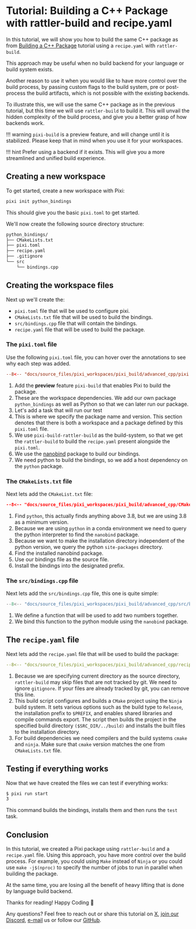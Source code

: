 # Tutorial: Building a C++ Package with rattler-build and recipe.yaml

In this tutorial, we will show you how to build the same C++ package as from [Building a C++ Package](cpp.md) tutorial using a `recipe.yaml` with `rattler-build`.

This approach may be useful when no build backend for your language or build system exists.


Another reason to use it when you would like to have more control over the build process, by passing custom flags to the build system, pre or post-process the build artifacts, which is not possible with the existing backends.


To illustrate this, we will use the same C++ package as in the previous tutorial, but this time we will use `rattler-build` to build it. This will unvail the hidden complexity of the build process, and give you a better grasp of how backends work.


!!! warning
    `pixi-build` is a preview feature, and will change until it is stabilized.
    Please keep that in mind when you use it for your workspaces.

!!! hint
    Prefer using a backend if it exists. This will give you a more streamlined and unified build experience.

## Creating a new workspace

To get started, create a new workspace with Pixi:

```bash
pixi init python_bindings
```

This should give you the basic `pixi.toml` to get started.

We'll now create the following source directory structure:
```bash
python_bindings/
├── CMakeLists.txt
├── pixi.toml
├── recipe.yaml
├── .gitignore
└── src
    └── bindings.cpp
```

## Creating the workspace files
Next up we'll create the:

- `pixi.toml` file that will be used to configure pixi.
- `CMakeLists.txt` file that will be used to build the bindings.
- `src/bindings.cpp` file that will contain the bindings.
- `recipe.yaml` file that will be used to build the package.

### The `pixi.toml` file
Use the following `pixi.toml` file, you can hover over the annotations to see why each step was added.

```toml
--8<-- "docs/source_files/pixi_workspaces/pixi_build/advanced_cpp/pixi.toml"
```

1. Add the **preview** feature `pixi-build` that enables Pixi to build the package.
2. These are the workspace dependencies. We add our own package `python_bindings` as well as Python so that we can later run our package.
3. Let's add a task that will run our test
4. This is where we specify the package name and version.
   This section denotes that there is both a workspace and a package defined by this `pixi.toml` file.
5. We use `pixi-build-rattler-build` as the build-system, so that we get the `rattler-build` to build the `recipe.yaml` present alongside the `pixi.toml`.
6. We use the [nanobind](https://github.com/wjakob/nanobind) package to build our bindings.
7. We need python to build the bindings, so we add a host dependency on the `python` package.


### The `CMakeLists.txt` file

Next lets add the `CMakeList.txt` file:
```CMake
--8<-- "docs/source_files/pixi_workspaces/pixi_build/advanced_cpp/CMakeLists.txt"
```

1. Find `python`, this actually finds anything above 3.8, but we are using 3.8 as a minimum version.
2. Because we are using `python` in a conda environment we need to query the python interpreter to find the `nanobind` package.
3. Because we want to make the installation directory independent of the python version, we query the python `site-packages` directory.
4. Find the installed nanobind package.
5. Use our bindings file as the source file.
6. Install the bindings into the designated prefix.

### The `src/bindings.cpp` file

Next lets add the `src/bindings.cpp` file, this one is quite simple:

```cpp
--8<-- "docs/source_files/pixi_workspaces/pixi_build/advanced_cpp/src/bindings.cpp"
```

1. We define a function that will be used to add two numbers together.
2. We bind this function to the python module using the `nanobind` package.


## The `recipe.yaml` file

Next lets add the `recipe.yaml` file that will be used to build the package:

```yaml
--8<-- "docs/source_files/pixi_workspaces/pixi_build/advanced_cpp/recipe.yaml"
```

1. Because we are specifying current directory as the source directory, `rattler-build` may skip files that are not tracked by git. We need to ignore `gitignore`.  If your files are already tracked by git, you can remove this line.
2. This build script configures and builds a `CMake` project using the `Ninja` build system. It sets various options such as the build type to `Release`, the installation prefix to `$PREFIX`, and enables shared libraries and compile commands export. The script then builds the project in the specified build directory `($SRC_DIR/../build)` and installs the built files to the installation directory.
3. For build dependencies we need compilers and the build systems `cmake` and `ninja`. Make sure that `cmake` version matches the one from `CMakeLists.txt` file.


## Testing if everything works
Now that we have created the files we can test if everything works:

```bash
$ pixi run start
3
```

This command builds the bindings, installs them and then runs the `test` task.

## Conclusion

In this tutorial, we created a Pixi package using `rattler-build` and a `recipe.yaml` file. Using this approach, you have more control over the build process. For example, you could using `Make` instead of `Ninja` or you could use `make -j$(nproc)` to specify the number of jobs to run in parallel when building the package.

At the same time, you are losing all the benefit of heavy lifting that is done by language build backend.

Thanks for reading! Happy Coding 🚀

Any questions? Feel free to reach out or share this tutorial on [X](https://twitter.com/prefix_dev), [join our Discord](https://discord.gg/kKV8ZxyzY4), [e-mail](mailto:hi@prefix.dev) us or follow our [GitHub](https://github.com/prefix-dev).
